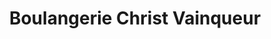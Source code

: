 ---
title: "Boulangerie Christ Vainqueur"
url: /kinshasa/boulangerie-christ-vainqueur/
shop: boulangerie
---